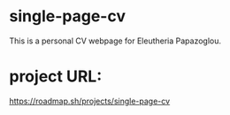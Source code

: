 # single-page-cv

This is a personal CV webpage for Eleutheria Papazoglou.
# project URL:
https://roadmap.sh/projects/single-page-cv
